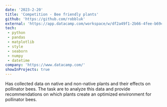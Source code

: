 ```yaml
---
date: '2023-2-20'
title: 'Competition - Bee friendly plants'
github: 'https://github.com/robbluk'
external: 'https://app.datacamp.com/workspace/w/df2a49f1-2b66-4fee-b69c-c9b67e7623df/edit'
tech:
 - python
 - pandas
 - matplotlib
 - style
 - seaborn
 - numpy
 - datetime
company: 'https://www.datacamp.com/'
showInProjects: true
---
```


Has collected data on native and non-native plants and their effects on pollinator bees. The task are to analyze this data and provide recommendations on which plants create an optimized environment for pollinator bees.
